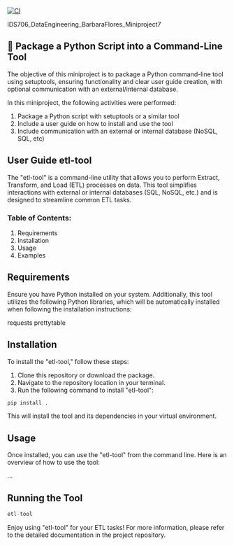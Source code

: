 [![CI](https://github.com/nogibjj/IDS706_DataEngineering_BarbaraFlores_Miniproject7/actions/workflows/cicd.yml/badge.svg)](https://github.com/nogibjj/IDS706_DataEngineering_BarbaraFlores_Miniproject7/actions/workflows/cicd.yml)

IDS706_DataEngineering_BarbaraFlores_Miniproject7
## 📂 Package a Python Script into a Command-Line Tool

The objective of this miniproject is to package a Python command-line tool using setuptools, ensuring functionality and clear user guide creation, with optional communication with an external/internal database.

In this miniproject, the following activities were performed:

1. Package a Python script with setuptools or a similar tool
2. Include a user guide on how to install and use the tool
3. Include communication with an external or internal database (NoSQL, SQL, etc) 

## User Guide etl-tool 

The "etl-tool" is a command-line utility that allows you to perform Extract, Transform, and Load (ETL) processes on data. This tool simplifies interactions with external or internal databases (SQL, NoSQL, etc.) and is designed to streamline common ETL tasks.

### Table of Contents: 
1. Requirements
2. Installation
3. Usage
4. Examples

## Requirements
Ensure you have Python installed on your system. Additionally, this tool utilizes the following Python libraries, which will be automatically installed when following the installation instructions:

requests
prettytable

## Installation
To install the "etl-tool," follow these steps:

1. Clone this repository or download the package.
2. Navigate to the repository location in your terminal.
3. Run the following command to install "etl-tool":

```python
pip install .
```
This will install the tool and its dependencies in your virtual environment.

## Usage
Once installed, you can use the "etl-tool" from the command line. Here is an overview of how to use the tool:

...
## Running the Tool
```python
etl-tool
```
Enjoy using "etl-tool" for your ETL tasks! For more information, please refer to the detailed documentation in the project repository.

